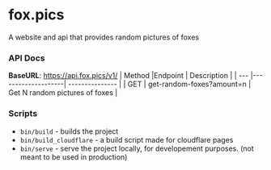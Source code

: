 # fox.pics
A website and api that provides random pictures of foxes

### API Docs
**BaseURL**: https://api.fox.pics/v1/
| Method |Endpoint | Description |
| --- |--------------------| --------------- |
| GET | get-random-foxes?amount=n | Get N random pictures of foxes                   |

### Scripts
* `bin/build` - builds the project 
* `bin/build_cloudflare` - a build script made for cloudflare pages
* `bin/serve` - serve the project locally, for developement purposes. (not meant to be used in production)
